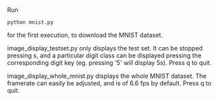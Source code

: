 Run
```
python mnist.py
```
for the first execution, to download the MNIST dataset.


image_display_testset.py only displays the test set. It can be stopped pressing s, and a particular digit class can be displayed pressing the corresponding digit key (eg. pressing '5' will display 5s).
Press q to quit.


image_display_whole_mnist.py displays the whole MNIST dataset. The framerate can easily be adjusted, and is of 6.6 fps by default. Press q to quit.
